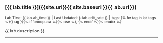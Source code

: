 ### [{{ lab.title }}]({{site.url}}{{ site.baseurl }}{{ lab.url }})
<small>Lab Time: {{ lab.lab_time }}</small> | 
<small>Last Updated: {{ lab.edit_date }}</small> | 
<small>tags: {% for tag in lab.tags %}{{ tag }}{% if forloop.last %}{% else %}, {% endif %}{% endfor %}</small>

{{ lab.description }}

---